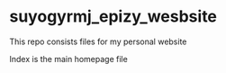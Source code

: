 # suyogyrmj_epizy_wesbsite
This repo consists files for my personal website

Index is the main homepage file

